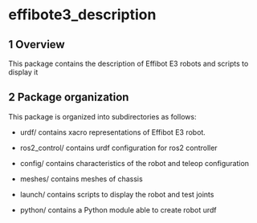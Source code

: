# effibote3_description #

## 1 Overview ##

This package contains the description of Effibot E3 robots and scripts to display it

## 2 Package organization ##

This package is organized into subdirectories as follows:

  - urdf/ contains xacro representations of Effibot E3 robot.

  - ros2_control/ contains urdf configuration for ros2 controller

  - config/ contains characteristics of the robot and teleop configuration 

  - meshes/ contains meshes of chassis

  - launch/ contains scripts to display the robot and test joints

  - python/ contains a Python module able to create robot urdf 
